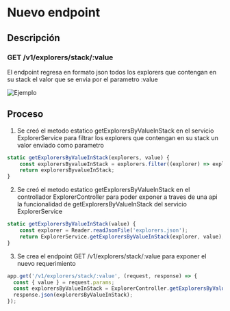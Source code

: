 # Nuevo endpoint

## Descripción 

### GET /v1/explorers/stack/:value

El endpoint regresa en formato json todos los explorers que contengan en su stack el valor
que se envia por el parametro :value

![Ejemplo]("./Capture.PNG")


## Proceso

1. Se creó el metodo estatico getExplorersByValueInStack en el servicio ExplorerService para filtrar los explorers que contengan en su stack un valor enviado como parametro 

```javascript
static getExplorersByValueInStack(explorers, value) {
    const explorersByvalueInStack = explorers.filter((explorer) => explorer.stacks.includes(value));
    return explorersByvalueInStack;
}
```

2. Se creó el metodo estatico getExplorersByValueInStack en el controllador ExplorerController para 
poder exponer a traves de una api la funcionalidad de getExplorersByValueInStack del servicio ExplorerService
```javascript
static getExplorersByValueInStack(value) {
    const explorer = Reader.readJsonFile('explorers.json');
    return ExplorerService.getExplorersByValueInStack(explorer, value);
}
```

3. Se crea el endpoint GET /v1/explorers/stack/:value para exponer el nuevo requerimiento

```javascript
app.get('/v1/explorers/stack/:value', (request, response) => {
  const { value } = request.params;
  const explorersByValueInStack = ExplorerController.getExplorersByValueInStack(value);
  response.json(explorersByValueInStack);
});
```